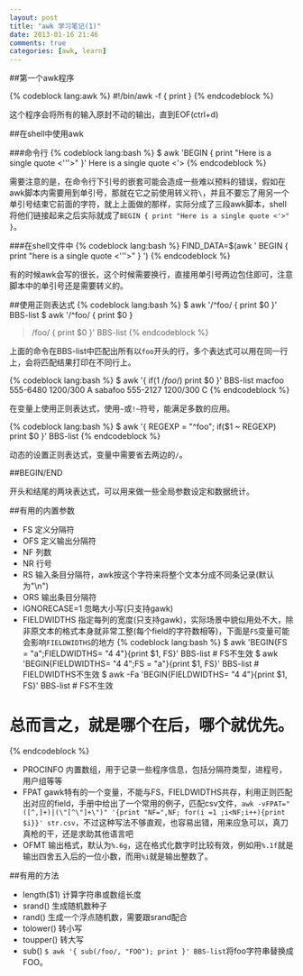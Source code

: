 ```yaml
---
layout: post
title: "awk 学习笔记(1)"
date: 2013-01-16 21:46
comments: true
categories: [awk, learn]
---
```


##第一个awk程序
 
{% codeblock lang:awk %}
#!/bin/awk -f
{
    print
}
{% endcodeblock %}

这个程序会将所有的输入原封不动的输出，直到EOF(ctrl+d)

##在shell中使用awk

###命令行
{% codeblock lang:bash %}
$ awk 'BEGIN { print "Here is a single quote <'\''>" }'
Here is a single quote <'>
{% endcodeblock %}

需要注意的是，在命令行下引号的嵌套可能会造成一些难以预料的错误，假如在awk脚本内需要用到单引号，那就在它之前使用转义符`\`，并且不要忘了用另一个单引号结束它前面的字符，就上上面做的那样，实际分成了三段awk脚本，shell将他们链接起来之后实际就成了`BEGIN { print "Here is a single quote <'>" }`。

###在shell文件中
{% codeblock lang:bash %}
FIND_DATA=$(awk '
BEGIN {
    print "here is a single quote <'\''>"
}
')
{% endcodeblock %}

有的时候awk会写的很长，这个时候需要换行，直接用单引号两边包住即可，注意脚本中的单引号还是需要转义的。

##使用正则表达式
{% codeblock lang:bash %}
$ awk '/^foo/ { print $0 }' BBS-list
$ awk '/^foo/ { print $0 }
> /foo/ { print $0 }' BBS-list
{% endcodeblock %}

上面的命令在BBS-list中匹配出所有以`foo`开头的行，多个表达式可以用在同一行上，会将匹配结果打印在不同行上。

{% codeblock lang:bash %}
$ awk '{ if($1 ~ /foo$/) print $0 }' BBS-list
macfoo       555-6480     1200/300          A
sabafoo      555-2127     1200/300          C
{% endcodeblock %}

在变量上使用正则表达式，使用`~`或`!~`符号，能满足多数的应用。

{% codeblock lang:bash %}
$ awk '{ REGEXP = "^foo"; if($1 ~ REGEXP) print $0 }' BBS-list
{% endcodeblock %}

动态的设置正则表达式，变量中需要省去两边的`/`。

##BEGIN/END

开头和结尾的两块表达式，可以用来做一些全局参数设定和数据统计。

##有用的内置参数
* FS            定义分隔符
* OFS           定义输出分隔符
* NF            列数
* NR            行号
* RS            输入条目分隔符，awk按这个字符来将整个文本分成不同条记录(默认为"\n")
* ORS           输出条目分隔符
* IGNORECASE=1  忽略大小写(只支持gawk)
* FIELDWIDTHS   指定每列的宽度(只支持gawk)，实际场景中貌似用处不大，除非原文本的格式本身就非常工整(每个field的字符数相等)，下面是`FS`变量可能会影响`FIELDWIDTHS`的地方
{% codeblock lang:bash %}
$ awk 'BEGIN{FS = "a";FIELDWIDTHS= "4 4"}{print $1, FS}' BBS-list # FS不生效
$ awk 'BEGIN{FIELDWIDTHS= "4 4";FS = "a"}{print $1, FS}' BBS-list # FIELDWIDTHS不生效
$ awk -Fa 'BEGIN{FIELDWIDTHS= "4 4"}{print $1, FS}' BBS-list # FS不生效
# 总而言之，就是哪个在后，哪个就优先。
{% endcodeblock %}
* PROCINFO      内置数组，用于记录一些程序信息，包括分隔符类型，进程号，用户组等等
* FPAT          gawk特有的一个变量，不能与FS，FIELDWIDTHS共存，利用正则匹配出对应的field，手册中给出了一个常用的例子，匹配csv文件，`awk -vFPAT="([^,]+)|(\"[^\"]+\")" '{print "NF=",NF; for(i =1 ;i<NF;i++){print $i}}' str.csv`，不过这种写法不够直观，也容易出错，用来应急可以，真刀真枪的干，还是求助其他语言吧
* OFMT          输出格式，默认为`%.6g`，这在格式化数字时比较有效，例如用`%.1f`就是输出四舍五入后的一位小数，而用`%i`就是输出整数了。

##有用的方法
* length($1)    计算字符串或数组长度
* srand()       生成随机数种子
* rand()        生成一个浮点随机数，需要跟srand配合
* tolower()     转小写
* toupper()     转大写
* sub()         `$ awk '{ sub(/foo/, "FOO"); print }' BBS-list`将foo字符串替换成FOO。
